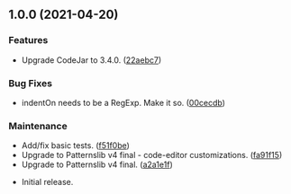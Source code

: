 ## 1.0.0 (2021-04-20)


### Features

* Upgrade CodeJar to 3.4.0. ([22aebc7](https://github.com/patternslib/pat-code-editor/commit/22aebc731997d27253495526ab7f61f6d24b63b2))


### Bug Fixes

* indentOn needs to be a RegExp. Make it so. ([00cecdb](https://github.com/patternslib/pat-code-editor/commit/00cecdb28870d6951f185d3021384620b1e7ec51))


### Maintenance

* Add/fix basic tests. ([f51f0be](https://github.com/patternslib/pat-code-editor/commit/f51f0bec4d0cd08a5f33761fd4de983a3566aad2))
* Upgrade to Patternslib v4 final - code-editor customizations. ([fa91f15](https://github.com/patternslib/pat-code-editor/commit/fa91f154c48364edf30a2feac11e9b6399d627e5))
* Upgrade to Patternslib v4 final. ([a2a1e1f](https://github.com/patternslib/pat-code-editor/commit/a2a1e1fabe33a3f0ba15abf14ebb1787c6807e66))


- Initial release.

